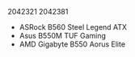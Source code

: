 2042321 2042381

- ASRock B560 Steel Legend ATX
- Asus B550M TUF Gaming
- AMD Gigabyte B550 Aorus Elite 
